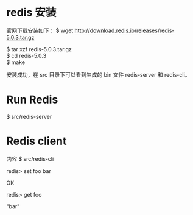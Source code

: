 # redis 安装

官网下载安装如下：
$ wget http://download.redis.io/releases/redis-5.0.3.tar.gz

$ tar xzf redis-5.0.3.tar.gz <br>
$ cd redis-5.0.3 <br>
$ make <br>

安装成功，在 src 目录下可以看到生成的 bin 文件 redis-server 和 redis-cli。

# Run Redis

$ src/redis-server

# Redis client
内容
$ src/redis-cli

redis> set foo bar

OK

redis> get foo

"bar"
